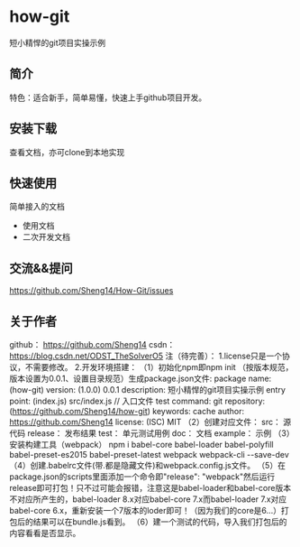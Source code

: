 # how-git
短小精悍的git项目实操示例

## 简介
特色：适合新手，简单易懂，快速上手github项目开发。

## 安装下载
查看文档，亦可clone到本地实现

## 快速使用
简单接入的文档
- 使用文档
- 二次开发文档

## 交流&&提问
https://github.com/Sheng14/How-Git/issues

## 关于作者
github： https://github.com/Sheng14
csdn： https://blog.csdn.net/ODST_TheSolverO5
注（待完善）：
1.license只是一个协议，不需要修改。
2.开发环境搭建：
    （1）初始化npm即npm init （按版本规范，版本设置为0.0.1、设置目录规范）生成package.json文件:
        package name: (how-git)
        version: (1.0.0) 0.0.1
        description: 短小精悍的git项目实操示例
        entry point: (index.js) src/index.js   // 入口文件
        test command:
        git repository: (https://github.com/Sheng14/how-git)
        keywords: cache
        author: https://github.com/Sheng14
        license: (ISC) MIT
    （2）创建对应文件：
        src： 源代码
        release： 发布结果
        test： 单元测试用例
        doc： 文档
        example： 示例
    （3）安装构建工具（webpack）
    npm i babel-core babel-loader babel-polyfill babel-preset-es2015 babel-preset-latest webpack webpack-cli --save-dev
    （4）创建.babelrc文件(带.都是隐藏文件)和webpack.config.js文件。
    （5）在package.json的scripts里面添加一个命令即"release": "webpack"然后运行release即可打包！只不过可能会报错，注意这是babel-loader和babel-core版本不对应所产生的，babel-loader 8.x对应babel-core 7.x而babel-loader 7.x对应babel-core 6.x，重新安装一个7版本的loder即可！（因为我们的core是6...）打包后的结果可以在bundle.js看到。
    （6）建一个测试的代码，导入我们打包后的内容看看是否显示。